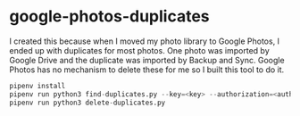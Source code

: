 # google-photos-duplicates

I created this because when I moved my photo library to Google Photos, I ended up with duplicates for most photos. One photo was imported by Google Drive and the duplicate was imported by Backup and Sync. Google Photos has no mechanism to delete these for me so I built this tool to do it.

```python
pipenv install
pipenv run python3 find-duplicates.py --key=<key> --authorization=<authorization without "Bearer">
pipenv run python3 delete-duplicates.py
```
